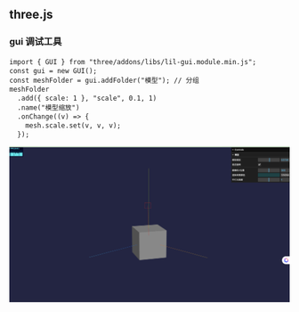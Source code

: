 ## three.js

### gui 调试工具

```
import { GUI } from "three/addons/libs/lil-gui.module.min.js";
const gui = new GUI();
const meshFolder = gui.addFolder("模型"); // 分组
meshFolder
  .add({ scale: 1 }, "scale", 0.1, 1)
  .name("模型缩放")
  .onChange((v) => {
    mesh.scale.set(v, v, v);
  });
```

![gui调试](./screen.png)
